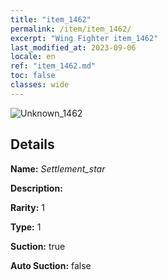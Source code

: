 ```yaml
---
title: "item_1462"
permalink: /item/item_1462/
excerpt: "Wing Fighter item_1462"
last_modified_at: 2023-09-06
locale: en
ref: "item_1462.md"
toc: false
classes: wide
---
```



 ![Unknown_1462](/images/item/Settlement_star_p.png)



## Details

 **Name:** *Settlement_star* 

 **Description:** 

 **Rarity:** 1 

 **Type:** 1 

 **Suction:** true 

 **Auto Suction:** false 


